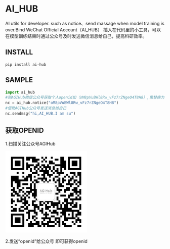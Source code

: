 # AI_HUB
AI utils for developer. such as notice、send massage when model training is over.Bind WeChat Official Account（AI_HUB）
插入在代码里的小工具，可以在模型训练结束时通过公众号及时发送微信消息给自己，提高科研效率。

## INSTALL
```
pip install ai-hub
```

## SAMPLE
```Python
import ai_hub
#到AGIHub微信公众号获取个人openid如（oM8pVuBWl8Rw_vFz7rZNgeO4T8H8）,需替换为自己的openid
nc = ai_hub.notice("oM8pVuBWl8Rw_vFz7rZNgeO4T8H8")
#借助AGIHub公众号发送消息给自己
nc.sendmsg("hi,AI_HUB.I am su")
```

## 获取OPENID
1.扫描关注公众号AGIHub

![avatar](docs/qrcode.jpg)

2.发送“openid”给公众号 即可获得openid

